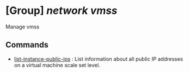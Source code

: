 # [Group] _network vmss_

Manage vmss

## Commands

- [list-instance-public-ips](/Commands/network/vmss/_list-instance-public-ips.md)
: List information about all public IP addresses on a virtual machine scale set level.
